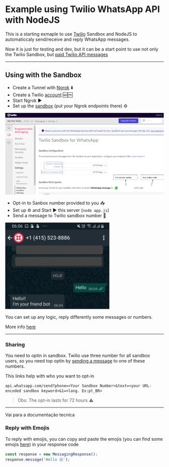 # Example using Twilio WhatsApp API with NodeJS

This is a starting exmaple to use [Twilio](https://www.twilio.com/) Sandbox and NodeJS to automaticcaly send/receive and reply WhatsApp messages.

Now it is just for testing and dev, but it can be a start point to use not only the Twilio Sandbox, but [paid Twilio API messages](https://www.twilio.com/whatsapp/pricing/br)

---
## Using with the Sandbox

- Create a Tunnel with [Ngrok](https://ngrok.com/download) :arrow_down:
- Create a Twilio [account](https://www.twilio.com/try-twilio) :new::free:
- Start Ngrok :arrow_forward:
- Set up the [sandbox](https://www.twilio.com/console/sms/whatsapp/sandbox) (put your Ngrok endpoints there) :gear:

![Configure Sandbox](./public/Config_Sandbox.png)

- Opt-in to Sanbox number provided to you :inbox_tray:
- Set up :gear: and Start :arrow_forward: this server (`node app.js`)
- Send a message to Twilio sandbox number :email:

![Configure Sandbox](./public/Wpp_messages.png)



You can set up any logic, reply differently some messages or numbers.

More info [here](technical.md)

---
### Sharing

You need to optin in sandbox. Twilio use three number for all sandbox users, so you need top optin by [sending a message](https://www.twilio.com/docs/whatsapp/quickstart/node#using-pre-provisioned-sandbox-numbers) to one of these numbers.

This links help with who you want to opt-in

```
api.whatsapp.com/send?phone=<Your Sandbox Number>&text=<your URL-encoded sandbox keyword>&1=<lang. Ex:pt_BR>
```

> Obs: The opt-in lasts for 72 hours :warning:

---

Vai para a documentação tecnica
### Reply with Emojis

To reply with emojis, you can copy and paste the emojis (you can find some emojis [here](https://unicode.org/emoji/charts/full-emoji-list.html)) in your response code

```javascript
const response = new MessagingResponse();
response.message('Hello 😜');
```